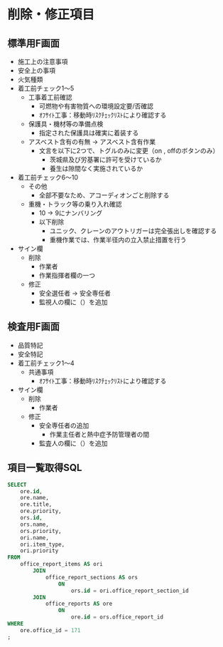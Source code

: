 # 削除・修正項目
## 標準用F画面
- 施工上の注意事項
- 安全上の事項
- 火気種類
- 着工前チェック1〜5
	- 工事着工前確認
		- 可燃物や有害物質への環境設定要/否確認
		- ｵﾌｻｲﾄ工事：移動時ﾘｽｸﾁｪｯｸﾘｽﾄにより確認する
	- 保護具・機材等の準備点検
		- 指定された保護具は確実に着装する
	- アスベスト含有の有無 → アスベスト含有作業
		- 文言を以下に2つで、トグルのみに変更（on , offのボタンのみ）
			- 茨城県及び労基署に許可を受けているか
			- 養生は隙間なく実施されているか
- 着工前チェック6〜10
	- その他
		- 全部不要なため、アコーディオンごと削除する
	- 重機・トラック等の乗り入れ確認
		- 10 → 9にナンバリング
		- 以下削除
			- ユニック、クレーンのアウトリガーは完全張出しを確認する
			- 重機作業では、作業半径内の立入禁止措置を行う
- サイン欄
	- 削除
		- 作業者
		- 作業指揮者欄の一つ
	- 修正
		- 安全選任者 → 安全専任者
		- 監視人の欄に（）を追加
## 検査用F画面
- 品質特記
- 安全特記
- 着工前チェック1〜4
	- 共通事項
		- ｵﾌｻｲﾄ工事：移動時ﾘｽｸﾁｪｯｸﾘｽﾄにより確認する
- サイン欄
	- 削除
		- 作業者
	- 修正
		- 安全専任者の追加
			- 作業主任者と熱中症予防管理者の間
		- 監査人の欄に（）を追加


## 項目一覧取得SQL
```sql
SELECT
	ore.id,
	ore.name,
	ore.title,
	ore.priority,
	ors.id,
	ors.name,
	ors.priority,
	ori.name,
	ori.item_type,
	ori.priority
FROM
	office_report_items AS ori
		JOIN
			office_report_sections AS ors
				ON
					ors.id = ori.office_report_section_id
		JOIN
			office_reports AS ore
				ON
					ore.id = ors.office_report_id
WHERE
	ore.office_id = 171
;
```
